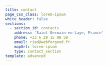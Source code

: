 ```yaml
---
title: contact
page_css_class: lorem-ipsum
white_header: false
sections:
  - section_id: contacts
    address: 'Saint-Germain-en-Laye, France'
    phone: +33 6 29 15 98 58
    email: riad@webforgood.fr
    mapUrl: lorem-ipsum
    type: contact_section
template: advanced
---
```

